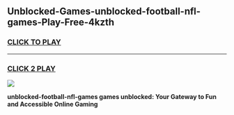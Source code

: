 
## Unblocked-Games-unblocked-football-nfl-games-Play-Free-4kzth
<h3>
<a href="https://premium76.site?title=unblocked-football-nfl-games&ref=23A">CLICK TO PLAY</a></h3>
<hr>

<h3>
<a href="https://premium76.site?title=unblocked-football-nfl-games&ref=23A">CLICK 2 PLAY</a>
  
</h3>

<a href="https://premium76.site?title=unblocked-football-nfl-games&ref=23A"><img src="https://clearcache.store/games.png"></a>


**unblocked-football-nfl-games games unblocked: Your Gateway to Fun and Accessible Online Gaming**
